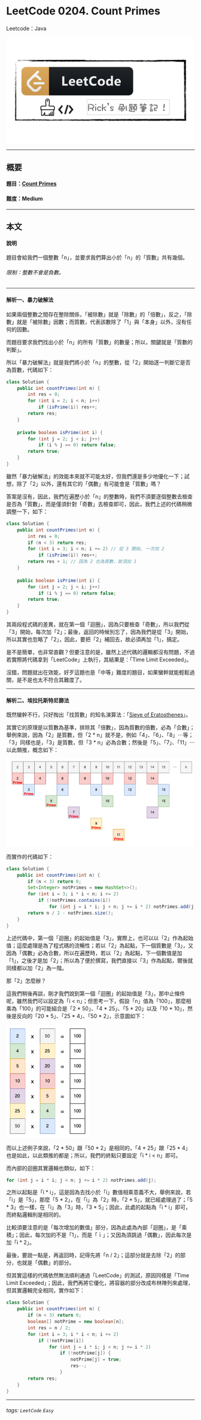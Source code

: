 # LeetCode 0204. Count Primes
Leetcode：Java

![](https://github.com/rickbsr/LeetCode/blob/main/pics/leetcode.png?raw=true)

---

## 概要

#### 題目：[Count Primes](https://leetcode.com/problems/count-primes/)

#### 難度：Medium

---

## 本文

#### 說明

題目會給我們一個整數「n」，並要求我們算出小於「n」的「質數」共有幾個。

###### 限制：整數不會是負數。

---

#### 解析一、暴力破解法

如果兩個整數之間存在整除關係，「被除數」就是「除數」的「倍數」，反之，「除數」就是「被除數」因數；而質數，代表該數除了「1」與「本身」以外，沒有任何的因數。

而題目要求我們找出小於「n」的所有「質數」的數量；所以，關鍵就是「質數的判斷」。

所以「暴力破解法」就是我們將小於「n」的整數，從「2」開始逐一判斷它是否為質數，代碼如下：

```java
class Solution {
    public int countPrimes(int n) {
        int res = 0;
        for (int i = 2; i < n; i++)
            if (isPrime(i)) res++;
        return res;
    }

    private boolean isPrime(int i) {
        for (int j = 2; j < i; j++)
            if (i % j == 0) return false;
        return true;
    }
}
```

雖然「暴力破解法」的效能本來就不可能太好，但我們還是多少地優化一下；試想，除了「2」以外，還有其它的「偶數」有可能會是「質數」嗎？

答案是沒有，因此，我們在遍歷小於「n」的整數時，我們不須要逐個整數去檢查是否為「質數」，而是僅須針對「奇數」去檢查即可，因此，我們上述的代碼稍微調整一下，如下：

```java
class Solution {
    public int countPrimes(int n) {
        int res = 0;
        if (n < 3) return res;
        for (int i = 3; i < n; i += 2) // 從 3 開始, 一次加 2
            if (isPrime(i)) res++;
        return res + 1; // 因為 2 也為質數，故須加 1
    }

    public boolean isPrime(int i) {
        for (int j = 2; j < i; j++)
            if (i % j == 0) return false;
        return true;
    }
}
```

其兩段程式碼的差異，就在第一個「迴圈」，因為只要檢查「奇數」，所以我們從「3」開始，每次加「2」；最後，返回的時候別忘了，因為我們是從「3」開始，所以其實也忽略了「2」，因此，要把「2」補回去，故必須再加「1」，搞定。

是不是簡單，也非常直觀？但要注意的是，雖然上述代碼的邏輯都沒有問題，不過若實際將代碼拿到「LeetCode」上執行，其結果是：「Time Limit Exceeded」。

沒錯，問題就出在效能，好歹這題也是「中等」難度的題目，如果蠻幹就能輕鬆過關，是不是也太不符合其難度了。

---

#### 解析二、埃拉托斯特尼篩法

既然蠻幹不行，只好掏出「找質數」的知名演算法：「[Sieve of Eratosthenes](https://en.wikipedia.org/wiki/Sieve_of_Eratosthenes)」。

其實它的原理是以質數為基準，排除其「倍數」，因為質數的倍數，必為「合數」；舉例來說，因為「2」是質數，但「2 * n」就不是，例如「4」、「6」、「8」⋯等；「3」同樣也是，「3」是質數，但「3 * n」必為合數；然後是「5」、「7」、「11」⋯以此類推，概念如下：

![](pics/0204_count_primes.png)

而實作的代碼如下：

```java
class Solution {
    public int countPrimes(int n) {
        if (n < 3) return 0;
        Set<Integer> notPrimes = new HashSet<>();
        for (int i = 3; i * i < n; i += 2)
            if (!notPrimes.contains(i))
                for (int j = i * i; j < n; j += i * 2) notPrimes.add(j);
        return n / 2 - notPrimes.size();
    }
}
```

上述代碼中，第一個「迴圈」的起始值是「3」，實際上，也可以以「2」作為起始值；這麼處理是為了程式碼的流暢性；若以「2」為起點，下一個質數是「3」，又因為「偶數」必為合數，所以在遍歷時，若以「2」為起點，下一個數值是加「1」，之後才是加「2」；所以為了便於撰寫，我們直接以「3」作為起點，爾後就同樣都以加「2」為一階。

那「2」怎麼辦？

這我們稍後再談，剛才我們說到第一個「迴圈」的起始值是「3」，那中止條件呢，雖然我們可以設定為「i < n」；但思考一下，假設「n」值為「100」，那麼相乘為「100」的可能組合是「2 * 50」、「4 * 25」、「5 * 20」以及「10 * 10」，然後是反向的「20 * 5」、「25 * 4」、「50 * 2」，示意圖如下：

![](pics/0204_count_primes_pair.png)

而以上述例子來說，「2 * 50」跟「50 * 2」是相同的，「4 * 25」跟「25 * 4」也是如此，以此類推的都是；所以，我們的終點只要設定「i * i < n」即可。

而內部的迴圈其實邏輯也類似，如下：

```java
for (int j = i * i; j < n; j += i * 2) notPrimes.add(j);
```

之所以起點是「i * i」，這是因為去找小於「i」數值相乘意義不大，舉例來說，若「i」是「5」，那麼「5 * 2」，在「i」為「2」時，「2 * 5」，就已經處理過了；「5 * 3」也一樣，在「i」為「3」時，「3 * 5」；因此，此處的起點為「i * i」即可，而終點邏輯則是相同的。

比較須要注意的是「每次增加的數值」部分，因為此處為內部「迴圈」，是「乘積」；因此，每次加的不是「1」，而是「ｉ」；又因為須跳過「偶數」，因此每次是加「i * 2」。

最後，要說一點是，再返回時，記得先將「n / 2」；這部分就是去除「2」的部分，也就是「偶數」的部分。

但其實這樣的代碼依然無法順利通過「LeetCode」的測試，原因同樣是「Time Limit Exceeded」；因此，我們再將它優化，將容器的部分改成布林陣列來處理，但其實邏輯完全相同，實作如下：

```java
class Solution {
    public int countPrimes(int n) {
        if (n < 3) return 0;
        boolean[] notPrime = new boolean[n];
        int res = n / 2;
        for (int i = 3; i * i < n; i += 2)
            if (!notPrime[i])
                for (int j = i * i; j < n; j += i * 2)
                    if (!notPrime[j]) {
                        notPrime[j] = true;
                        res--;
                    }
        return res;
    }
}
```

---

###### tags: `LeetCode` `Easy`
